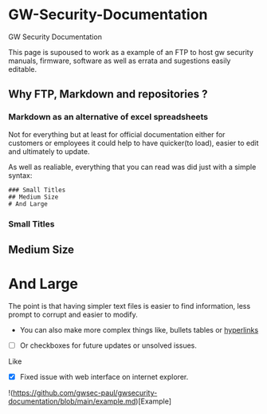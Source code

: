 # GW-Security-Documentation
GW Security Documentation 

This page is supoused to work as a example of an FTP to host gw security manuals, firmware, software as well as errata and sugestions easily editable. 

## Why FTP, Markdown and repositories ? 

### Markdown as an alternative of excel spreadsheets 

Not for everything but at least for official documentation either for customers or employees it could help to have quicker(to load), easier to edit and ultimately to update. 

As well as realiable, everything that you can read was did just with a simple syntax: 

```
### Small Titles
## Medium Size
# And Large
```

### Small Titles
## Medium Size
# And Large

The point is that having simpler text files is easier to find information, less prompt to corrupt and easier to modify. 

- You can also make more complex things like, bullets tables or [hyperlinks](https://www.markdownguide.org/cheat-sheet/) 

- [ ] Or checkboxes for future updates or unsolved issues. 

Like 

- [x] Fixed issue with web interface on internet explorer. 

!(https://github.com/gwsec-paul/gwsecurity-documentation/blob/main/example.md)[Example]  
